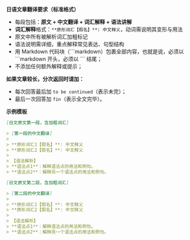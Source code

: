 **日语文章翻译要求（标准格式）**

* 每段包括：**原文 + 中文翻译 + 词汇解释 + 语法讲解**
* **词汇解释**格式：`**原形词汇【假名】**: 中文释义`，动词需说明其变形与用法
* 原文中所有被解析词汇加粗标记
* 语法说明需详细，重点解释常见表达、句型结构
* 用 Markdown 代码块（\`\`\`markdown）包裹全部内容，也就是说，必须以 \`\`\`markdown 开头，必须以 \`\`\` 结尾；
* 不添加任何额外解释或提示；

**如果文章较长，分次返回时请加：**

* 每次回答最后加 `to be continued`（表示未完）；
* 最后一次回答加 `fin`（表示全文完毕）。

**示例模板**

```markdown
[日文原文第一段，含加粗词汇]

> [第一段的中文翻译]
>
> **原形词汇1【假名】**: 中文释义
> **原形词汇2【假名】**: 中文释义
>
> 【语法解析】
> **语法点1**：解释语法点的用法和例句。
> **语法点2**：解释另一个语法点的用法和例句。

[日文原文第二段，含加粗词汇]

> [第二段的中文翻译]
>
> **原形词汇1【假名】**: 中文释义
> **原形词汇2【假名】**: 中文释义
>
> 【语法解析】
> **语法点1**：解释语法点的用法和例句。
> **语法点2**：解释另一个语法点的用法和例句。
```
